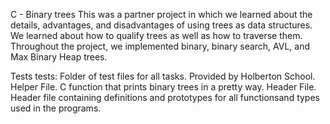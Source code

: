 C - Binary trees
This was a partner project in which we learned about the details, advantages, and disadvantages of using trees as data structures. We learned about how to qualify trees as well as how to traverse them. Throughout the project, we implemented binary, binary search, AVL, and Max Binary Heap trees.

Tests
tests: Folder of test files for all tasks. Provided by Holberton School.
Helper File. C function that prints binary trees in a pretty way.
Header File. Header file containing definitions and prototypes for all functionsand types used in the programs. 
